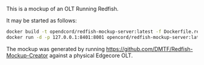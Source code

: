 This is a mockup of an OLT Running Redfish.

It may be started as follows:

```bash
docker build -t opendcord/redfish-mockup-server:latest -f Dockerfile.redfish_mockup_server .
docker run -d -p 127.0.0.1:8401:8001 opencord/redfish-mockup-server:latest
```

The mockup was generated by running https://github.com/DMTF/Redfish-Mockup-Creator against
a physical Edgecore OLT.
